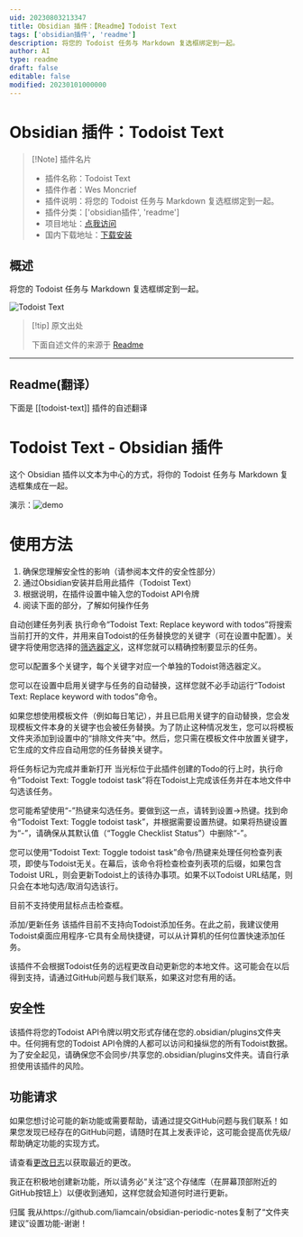 ```yaml
---
uid: 20230803213347
title: Obsidian 插件：【Readme】Todoist Text
tags: ['obsidian插件', 'readme']
description: 将您的 Todoist 任务与 Markdown 复选框绑定到一起。
author: AI
type: readme
draft: false
editable: false
modified: 20230101000000
---
```


# Obsidian 插件：Todoist Text

> [!Note] 插件名片
> - 插件名称：Todoist Text
> - 插件作者：Wes Moncrief
> - 插件说明：将您的 Todoist 任务与 Markdown 复选框绑定到一起。
> - 插件分类：['obsidian插件', 'readme']
> - 项目地址：[点我访问](https://github.com/wesmoncrief/obsidian-todoist-text)
> - 国内下载地址：[下载安装](https://pkmer.cn/products/plugin/pluginMarket/?todoist-text)

## 概述

将您的 Todoist 任务与 Markdown 复选框绑定到一起。

![Todoist Text](https://cdn.pkmer.cn/covers/todoist-text.gif!pkmer)

> [!tip] 原文出处
> 
>下面自述文件的来源于 [Readme](https://ghproxy.net/https://raw.githubusercontent.com/wesmoncrief/obsidian-todoist-text/master/README.md)
> 

---

## Readme(翻译）

下面是 [[todoist-text]] 插件的自述翻译



# Todoist Text - Obsidian 插件

这个 Obsidian 插件以文本为中心的方式，将你的 Todoist 任务与 Markdown 复选框集成在一起。

演示：![demo](https://raw.githubusercontent.com/wesmoncrief/obsidian-todoist-text/master/demo.gif)

# 使用方法
1. 确保您理解安全性的影响（请参阅本文件的安全性部分）
2. 通过Obsidian安装并启用此插件（Todoist Text）
3. 根据说明，在插件设置中输入您的Todoist API令牌
4. 阅读下面的部分，了解如何操作任务

自动创建任务列表
执行命令“Todoist Text: Replace keyword with todos”将搜索当前打开的文件，并用来自Todoist的任务替换您的关键字（可在设置中配置）。关键字将使用您选择的[筛选器定义](https://todoist.com/help/articles/introduction-to-filters)，这样您就可以精确控制要显示的任务。

您可以配置多个关键字，每个关键字对应一个单独的Todoist筛选器定义。

您可以在设置中启用关键字与任务的自动替换，这样您就不必手动运行“Todoist Text: Replace keyword with todos”命令。

如果您想使用模板文件（例如每日笔记），并且已启用关键字的自动替换，您会发现模板文件本身的关键字也会被任务替换。为了防止这种情况发生，您可以将模板文件夹添加到设置中的“排除文件夹”中。然后，您只需在模板文件中放置关键字，它生成的文件应自动用您的任务替换关键字。

将任务标记为完成并重新打开
当光标位于此插件创建的Todo的行上时，执行命令“Todoist Text: Toggle todoist task”将在Todoist上完成该任务并在本地文件中勾选该任务。

您可能希望使用“<Cmd>-<Enter>”热键来勾选任务。要做到这一点，请转到设置->热键。找到命令“Todoist Text: Toggle todoist task”，并根据需要设置热键。如果将热键设置为“<Cmd>-<Enter>”，请确保从其默认值（“Toggle Checklist Status”）中删除“<Cmd>-<Enter>”。

您可以使用“Todoist Text: Toggle todoist task”命令/热键来处理任何检查列表项，即使与Todoist无关。在幕后，该命令将检查检查列表项的后缀，如果包含Todoist URL，则会更新Todoist上的该待办事项。如果不以Todoist URL结尾，则只会在本地勾选/取消勾选该行。

目前不支持使用鼠标点击检查框。

添加/更新任务
该插件目前不支持向Todoist添加任务。在此之前，我建议使用Todoist桌面应用程序-它具有全局快捷键，可以从计算机的任何位置快速添加任务。

该插件不会根据Todoist任务的远程更改自动更新您的本地文件。这可能会在以后得到支持，请通过GitHub问题与我们联系，如果这对您有用的话。

## 安全性
该插件将您的Todoist API令牌以明文形式存储在您的.obsidian/plugins文件夹中。任何拥有您的Todoist API令牌的人都可以访问和操纵您的所有Todoist数据。为了安全起见，请确保您不会同步/共享您的.obsidian/plugins文件夹。请自行承担使用该插件的风险。

## 功能请求
如果您想讨论可能的新功能或需要帮助，请通过提交GitHub问题与我们联系！如果您发现已经存在的GitHub问题，请随时在其上发表评论，这可能会提高优先级/帮助确定功能的实现方式。

请查看[更改日志](CHANGELOG.md)以获取最近的更改。

我正在积极地创建新功能，所以请务必“关注”这个存储库（在屏幕顶部附近的GitHub按钮上）以便收到通知，这样您就会知道何时进行更新。

归属
我从https://github.com/liamcain/obsidian-periodic-notes复制了“文件夹建议”设置功能-谢谢！



